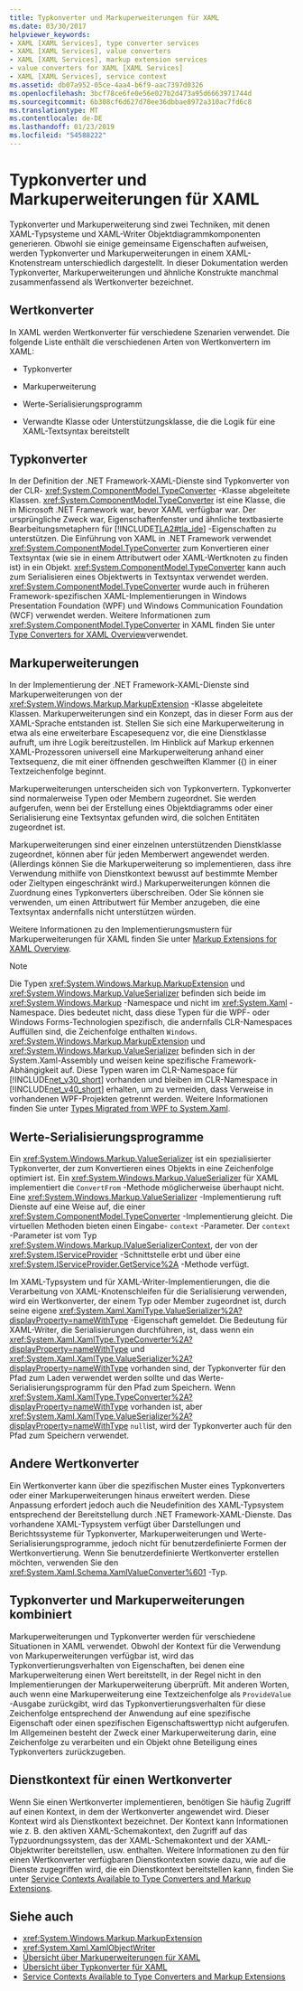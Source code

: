 ```yaml
---
title: Typkonverter und Markuperweiterungen für XAML
ms.date: 03/30/2017
helpviewer_keywords:
- XAML [XAML Services], type converter services
- XAML [XAML Services], value converters
- XAML [XAML Services], markup extension services
- value converters for XAML [XAML Services]
- XAML [XAML Services], service context
ms.assetid: db07a952-05ce-4aa4-b6f9-aac7397d0326
ms.openlocfilehash: 3bcf78ce6fe0e56e027b2d473a95d6663971744d
ms.sourcegitcommit: 6b308cf6d627d78ee36dbbae8972a310ac7fd6c8
ms.translationtype: MT
ms.contentlocale: de-DE
ms.lasthandoff: 01/23/2019
ms.locfileid: "54588222"
---
```

# <a name="type-converters-and-markup-extensions-for-xaml"></a>Typkonverter und Markuperweiterungen für XAML
Typkonverter und Markuperweiterung sind zwei Techniken, mit denen XAML-Typsysteme und XAML-Writer Objektdiagrammkomponenten generieren. Obwohl sie einige gemeinsame Eigenschaften aufweisen, werden Typkonverter und Markuperweiterungen in einem XAML-Knotenstream unterschiedlich dargestellt. In dieser Dokumentation werden Typkonverter, Markuperweiterungen und ähnliche Konstrukte manchmal zusammenfassend als Wertkonverter bezeichnet.  
  
<a name="value_converters"></a>   
## <a name="value-converters"></a>Wertkonverter  
 In XAML werden Wertkonverter für verschiedene Szenarien verwendet. Die folgende Liste enthält die verschiedenen Arten von Wertkonvertern im XAML:  
  
-   Typkonverter  
  
-   Markuperweiterung  
  
-   Werte-Serialisierungsprogramm  
  
-   Verwandte Klasse oder Unterstützungsklasse, die die Logik für eine XAML-Textsyntax bereitstellt  
  
<a name="type_converters"></a>   
## <a name="type-converters"></a>Typkonverter  
 In der Definition der .NET Framework-XAML-Dienste sind Typkonverter von der CLR- <xref:System.ComponentModel.TypeConverter> -Klasse abgeleitete Klassen. <xref:System.ComponentModel.TypeConverter> ist eine Klasse, die in Microsoft .NET Framework war, bevor XAML verfügbar war. Der ursprüngliche Zweck war, Eigenschaftenfenster und ähnliche textbasierte Bearbeitungsmetaphern für [!INCLUDE[TLA2#tla_ide](../../../includes/tla2sharptla-ide-md.md)] -Eigenschaften zu unterstützen. Die Einführung von XAML in .NET Framework verwendet <xref:System.ComponentModel.TypeConverter> zum Konvertieren einer Textsyntax (wie sie in einem Attributwert oder XAML-Wertknoten zu finden ist) in ein Objekt. <xref:System.ComponentModel.TypeConverter> kann auch zum Serialisieren eines Objektwerts in Textsyntax verwendet werden. <xref:System.ComponentModel.TypeConverter> wurde auch in früheren Framework-spezifischen XAML-Implementierungen in Windows Presentation Foundation (WPF) und Windows Communication Foundation (WCF) verwendet werden. Weitere Informationen zum <xref:System.ComponentModel.TypeConverter> in XAML finden Sie unter [Type Converters for XAML Overview](../../../docs/framework/xaml-services/type-converters-for-xaml-overview.md)verwendet.  
  
<a name="markup_extensions"></a>   
## <a name="markup-extensions"></a>Markuperweiterungen  
 In der Implementierung der .NET Framework-XAML-Dienste sind Markuperweiterungen von der <xref:System.Windows.Markup.MarkupExtension> -Klasse abgeleitete Klassen. Markuperweiterungen sind ein Konzept, das in dieser Form aus der XAML-Sprache entstanden ist. Stellen Sie sich eine Markuperweiterung in etwa als eine erweiterbare Escapesequenz vor, die eine Dienstklasse aufruft, um ihre Logik bereitzustellen. Im Hinblick auf Markup erkennen XAML-Prozessoren universell eine Markuperweiterung anhand einer Textsequenz, die mit einer öffnenden geschweiften Klammer ({) in einer Textzeichenfolge beginnt.  
  
 Markuperweiterungen unterscheiden sich von Typkonvertern. Typkonverter sind normalerweise Typen oder Membern zugeordnet. Sie werden aufgerufen, wenn bei der Erstellung eines Objektdiagramms oder einer Serialisierung eine Textsyntax gefunden wird, die solchen Entitäten zugeordnet ist.  
  
 Markuperweiterungen sind einer einzelnen unterstützenden Dienstklasse zugeordnet, können aber für jeden Memberwert angewendet werden. (Allerdings können Sie die Markuperweiterung so implementieren, dass ihre Verwendung mithilfe von Dienstkontext bewusst auf bestimmte Member oder Zieltypen eingeschränkt wird.) Markuperweiterungen können die Zuordnung eines Typkonverters überschreiben. Oder Sie können sie verwenden, um einen Attributwert für Member anzugeben, die eine Textsyntax andernfalls nicht unterstützen würden.  
  
 Weitere Informationen zu den Implementierungsmustern für Markuperweiterungen für XAML finden Sie unter [Markup Extensions for XAML Overview](../../../docs/framework/xaml-services/markup-extensions-for-xaml-overview.md).  
  
> [!NOTE]
>  Die Typen <xref:System.Windows.Markup.MarkupExtension> und <xref:System.Windows.Markup.ValueSerializer> befinden sich beide im <xref:System.Windows.Markup> -Namespace und nicht im <xref:System.Xaml> -Namespace. Dies bedeutet nicht, dass diese Typen für die WPF- oder Windows Forms-Technologien spezifisch, die andernfalls CLR-Namespaces Auffüllen sind, die Zeichenfolge enthalten `Windows`. <xref:System.Windows.Markup.MarkupExtension> und <xref:System.Windows.Markup.ValueSerializer> befinden sich in der System.Xaml-Assembly und weisen keine spezifische Framework-Abhängigkeit auf. Diese Typen waren im CLR-Namespace für [!INCLUDE[net_v30_short](../../../includes/net-v30-short-md.md)] vorhanden und bleiben im CLR-Namespace in [!INCLUDE[net_v40_short](../../../includes/net-v40-short-md.md)] erhalten, um zu vermeiden, dass Verweise in vorhandenen WPF-Projekten getrennt werden. Weitere Informationen finden Sie unter [Types Migrated from WPF to System.Xaml](../../../docs/framework/xaml-services/types-migrated-from-wpf-to-system-xaml.md).  
  
<a name="value_serializers"></a>   
## <a name="value-serializers"></a>Werte-Serialisierungsprogramme  
 Ein <xref:System.Windows.Markup.ValueSerializer> ist ein spezialisierter Typkonverter, der zum Konvertieren eines Objekts in eine Zeichenfolge optimiert ist. Ein <xref:System.Windows.Markup.ValueSerializer> für XAML implementiert die `ConvertFrom` -Methode möglicherweise überhaupt nicht. Eine <xref:System.Windows.Markup.ValueSerializer> -Implementierung ruft Dienste auf eine Weise auf, die einer <xref:System.ComponentModel.TypeConverter> -Implementierung gleicht. Die virtuellen Methoden bieten einen Eingabe- `context` -Parameter. Der `context` -Parameter ist vom Typ <xref:System.Windows.Markup.IValueSerializerContext>, der von der <xref:System.IServiceProvider> -Schnittstelle erbt und über eine <xref:System.IServiceProvider.GetService%2A> -Methode verfügt.  
  
 Im XAML-Typsystem und für XAML-Writer-Implementierungen, die die Verarbeitung von XAML-Knotenschleifen für die Serialisierung verwenden, wird ein Wertkonverter, der einem Typ oder Member zugeordnet ist, durch seine eigene <xref:System.Xaml.XamlType.ValueSerializer%2A?displayProperty=nameWithType> -Eigenschaft gemeldet. Die Bedeutung für XAML-Writer, die Serialisierungen durchführen, ist, dass wenn ein <xref:System.Xaml.XamlType.TypeConverter%2A?displayProperty=nameWithType> und <xref:System.Xaml.XamlType.ValueSerializer%2A?displayProperty=nameWithType> vorhanden sind, der Typkonverter für den Pfad zum Laden verwendet werden sollte und das Werte-Serialisierungsprogramm für den Pfad zum Speichern. Wenn <xref:System.Xaml.XamlType.TypeConverter%2A?displayProperty=nameWithType> vorhanden ist, aber <xref:System.Xaml.XamlType.ValueSerializer%2A?displayProperty=nameWithType> `null`ist, wird der Typkonverter auch für den Pfad zum Speichern verwendet.  
  
<a name="other_value_converters"></a>   
## <a name="other-value-converters"></a>Andere Wertkonverter  
 Ein Wertkonverter kann über die spezifischen Muster eines Typkonverters oder einer Markuperweiterungen hinaus erweitert werden. Diese Anpassung erfordert jedoch auch die Neudefinition des XAML-Typsystem entsprechend der Bereitstellung durch .NET Framework-XAML-Dienste. Das vorhandene XAML-Typsystem verfügt über Darstellungen und Berichtssysteme für Typkonverter, Markuperweiterungen und Werte-Serialisierungsprogramme, jedoch nicht für benutzerdefinierte Formen der Wertkonvertierung. Wenn Sie benutzerdefinierte Wertkonverter erstellen möchten, verwenden Sie den <xref:System.Xaml.Schema.XamlValueConverter%601> -Typ.  
  
<a name="type_converters_and_markup_extensions_in_combination"></a>   
## <a name="type-converters-and-markup-extensions-in-combination"></a>Typkonverter und Markuperweiterungen kombiniert  
 Markuperweiterungen und Typkonverter werden für verschiedene Situationen in XAML verwendet. Obwohl der Kontext für die Verwendung von Markuperweiterungen verfügbar ist, wird das Typkonvertierungsverhalten von Eigenschaften, bei denen eine Markuperweiterung einen Wert bereitstellt, in der Regel nicht in den Implementierungen der Markuperweiterung überprüft. Mit anderen Worten, auch wenn eine Markuperweiterung eine Textzeichenfolge als `ProvideValue` -Ausgabe zurückgibt, wird das Typkonvertierungsverhalten für diese Zeichenfolge entsprechend der Anwendung auf eine spezifische Eigenschaft oder einen spezifischen Eigenschaftswerttyp nicht aufgerufen. Im Allgemeinen besteht der Zweck einer Markuperweiterung darin, eine Zeichenfolge zu verarbeiten und ein Objekt ohne Beteiligung eines Typkonverters zurückzugeben.  
  
<a name="service_context_for_a_value_converter"></a>   
## <a name="service-context-for-a-value-converter"></a>Dienstkontext für einen Wertkonverter  
 Wenn Sie einen Wertkonverter implementieren, benötigen Sie häufig Zugriff auf einen Kontext, in dem der Wertkonverter angewendet wird. Dieser Kontext wird als Dienstkontext bezeichnet. Der Kontext kann Informationen wie z. B. den aktiven XAML-Schemakontext, den Zugriff auf das Typzuordnungssystem, das der XAML-Schemakontext und der XAML-Objektwriter bereitstellen, usw. enthalten. Weitere Informationen zu den für einen Wertkonverter verfügbaren Dienstkontexten sowie dazu, wie auf die Dienste zugegriffen wird, die ein Dienstkontext bereitstellen kann, finden Sie unter [Service Contexts Available to Type Converters and Markup Extensions](../../../docs/framework/xaml-services/service-contexts-available-to-type-converters-and-markup-extensions.md).  
  
## <a name="see-also"></a>Siehe auch
- <xref:System.Windows.Markup.MarkupExtension>
- <xref:System.Xaml.XamlObjectWriter>
- [Übersicht über Markuperweiterungen für XAML](../../../docs/framework/xaml-services/markup-extensions-for-xaml-overview.md)
- [Übersicht über Typkonverter für XAML](../../../docs/framework/xaml-services/type-converters-for-xaml-overview.md)
- [Service Contexts Available to Type Converters and Markup Extensions](../../../docs/framework/xaml-services/service-contexts-available-to-type-converters-and-markup-extensions.md)
